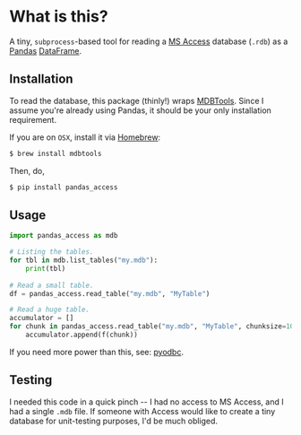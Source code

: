 # What is this?

A tiny, `subprocess`-based tool for reading a 
[MS Access](https://products.office.com/en-us/access) 
database (`.rdb`) as a [Pandas](http://pandas.pydata.org/) 
[DataFrame](http://pandas.pydata.org/pandas-docs/stable/generated/pandas.DataFrame.html). 

## Installation

To read the database, this package (thinly!) wraps 
[MDBTools](http://mdbtools.sourceforge.net/). Since I assume you're already 
using Pandas, it should be your only installation requirement. 

If you are on `OSX`, install it via [Homebrew](http://brew.sh/):

```sh
$ brew install mdbtools
```
Then, do,
```sh
$ pip install pandas_access
```

## Usage

```python
import pandas_access as mdb

# Listing the tables.
for tbl in mdb.list_tables("my.mdb"):
    print(tbl)
    
# Read a small table.
df = pandas_access.read_table("my.mdb", "MyTable")

# Read a huge table.
accumulator = []
for chunk in pandas_access.read_table("my.mdb", "MyTable", chunksize=10000):
    accumulator.append(f(chunk))
```

If you need more power than this, see: 
[pyodbc](https://github.com/mkleehammer/pyodbc).

## Testing

I needed this code in a quick pinch -- I had no access to MS Access, and I had
a single `.mdb` file. If someone with Access would like to create a tiny 
database for unit-testing purposes, I'd be much obliged. 

